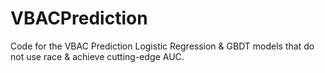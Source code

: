 # VBACPrediction
Code for the VBAC Prediction Logistic Regression &amp; GBDT models that do not use race &amp; achieve cutting-edge AUC.
